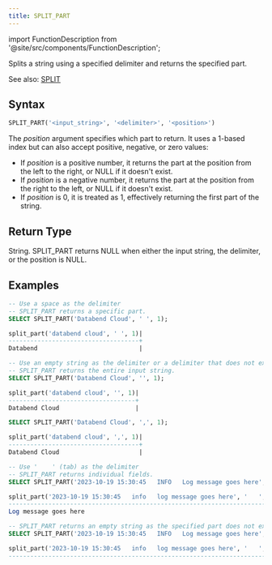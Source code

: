 ```yaml
---
title: SPLIT_PART
---
```

import FunctionDescription from '@site/src/components/FunctionDescription';

<FunctionDescription description="Introduced or updated: v1.2.164"/>

Splits a string using a specified delimiter and returns the specified part.

See also: [SPLIT](split.md)

## Syntax

```sql
SPLIT_PART('<input_string>', '<delimiter>', '<position>')
```

The *position* argument specifies which part to return. It uses a 1-based index but can also accept positive, negative, or zero values:

- If *position* is a positive number, it returns the part at the position from the left to the right, or NULL if it doesn't exist.
- If *position* is a negative number, it returns the part at the position from the right to the left, or NULL if it doesn't exist.
- If *position* is 0, it is treated as 1, effectively returning the first part of the string.

## Return Type

String. SPLIT_PART returns NULL when either the input string, the delimiter, or the position is NULL.

## Examples

```sql
-- Use a space as the delimiter
-- SPLIT_PART returns a specific part.
SELECT SPLIT_PART('Databend Cloud', ' ', 1);

split_part('databend cloud', ' ', 1)|
------------------------------------+
Databend                            |

-- Use an empty string as the delimiter or a delimiter that does not exist in the input string
-- SPLIT_PART returns the entire input string.
SELECT SPLIT_PART('Databend Cloud', '', 1);

split_part('databend cloud', '', 1)|
-----------------------------------+
Databend Cloud                     |

SELECT SPLIT_PART('Databend Cloud', ',', 1);

split_part('databend cloud', ',', 1)|
------------------------------------+
Databend Cloud                      |

-- Use '    ' (tab) as the delimiter
-- SPLIT_PART returns individual fields.
SELECT SPLIT_PART('2023-10-19 15:30:45   INFO   Log message goes here', '   ', 3);

split_part('2023-10-19 15:30:45   info   log message goes here', '   ', 3)|
--------------------------------------------------------------------------+
Log message goes here                                                     |

-- SPLIT_PART returns an empty string as the specified part does not exist at all.
SELECT SPLIT_PART('2023-10-19 15:30:45   INFO   Log message goes here', '   ', 4);

split_part('2023-10-19 15:30:45   info   log message goes here', '   ', 4)|
--------------------------------------------------------------------------+
                                                                          |
```